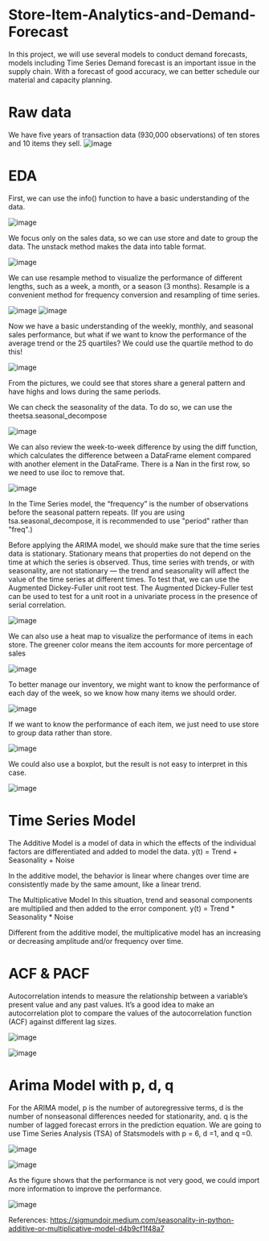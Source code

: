 # Store-Item-Analytics-and-Demand-Forecast
In this project, we will use several models to conduct demand forecasts, models including Time Series
Demand forecast is an important issue in the supply chain. With a forecast of good accuracy, we can better schedule our material and capacity planning.

# Raw data
We have five years of transaction data (930,000 observations) of ten stores and 10 items they sell.
![image](https://user-images.githubusercontent.com/58899897/197666799-017afbca-5bdd-488c-8ae2-660ce1835cc6.png)



# EDA
First, we can use the info() function to have a basic understanding of the data.

![image](https://user-images.githubusercontent.com/58899897/197666672-c42fb2ca-d277-4e62-86ab-edaf49d76acb.png)

We focus only on the sales data, so we can use store and date to group the data. The unstack method makes the data into table format.

![image](https://user-images.githubusercontent.com/58899897/197673847-08c17238-4939-4bd7-a72e-61a80216e854.png)


We can use resample method to visualize the performance of different lengths, such as a week, a month, or a season (3 months).  Resample is a convenient method for frequency conversion and resampling of time series.

![image](https://user-images.githubusercontent.com/58899897/197670269-6f7906d0-c7e9-4e2f-8ee1-81e4247fe931.png)
![image](https://user-images.githubusercontent.com/58899897/197670298-40bf035e-62af-46e3-a9ab-7fb888c8489d.png)

Now we have a basic understanding of the weekly, monthly, and seasonal sales performance, but what if we want to know the performance of the average trend or the 25 quartiles? We could use the quartile method to do this!

![image](https://user-images.githubusercontent.com/58899897/197674075-1e9a79c0-c515-4587-8d5c-79f7842ff1fa.png)

From the pictures, we could see that stores share a general pattern and have highs and lows during the same periods.

We can check the seasonality of the data. To do so,  we can use the theetsa.seasonal_decompose

![image](https://user-images.githubusercontent.com/58899897/197676103-93a7b2a6-3d73-47f9-8a72-d5fa0867b879.png)


We can also review the week-to-week difference by using the diff function, which calculates the difference between a DataFrame element compared with another element in the DataFrame. There is a Nan in the first row, so we need to use iloc to remove that.

![image](https://user-images.githubusercontent.com/58899897/197677875-f9fe2160-e049-437d-b50e-072f3cf26ca8.png)

In the Time Series model, the “frequency” is the number of observations before the seasonal pattern repeats.
(If you are using tsa.seasonal_decompose, it is recommended to use "period" rather than "freq".)

Before applying the ARIMA model, we should make sure that the time series data is stationary. Stationary means that properties do not depend on the time at which the series is observed. Thus, time series with trends, or with seasonality, are not stationary — the trend and seasonality will affect the value of the time series at different times. To test that, we can use the Augmented Dickey-Fuller unit root test. The Augmented Dickey-Fuller test can be used to test for a unit root in a univariate process in the presence of serial correlation.

![image](https://user-images.githubusercontent.com/58899897/197680849-d54af743-e087-4c8e-a146-781bc45c1658.png)

We can also use a heat map to visualize the performance of items in each store. The greener color means the item accounts for more percentage of sales

![image](https://user-images.githubusercontent.com/58899897/197683721-89ff7549-cc2c-4a25-bda7-ae27a50af6de.png)

To better manage our inventory, we might want to know the performance of each day of the week, so we know how many items we should order. 

![image](https://user-images.githubusercontent.com/58899897/198027366-eeeac162-bec7-4e32-88ee-b67a13dc2a05.png)

If we want to know the performance of each item, we just need to use store to group data rather than store.

![image](https://user-images.githubusercontent.com/58899897/198028001-d6ffadb1-c52b-4380-90fc-ebe97cedbb48.png)

We could also use a boxplot, but the result is not easy to interpret in this case.

![image](https://user-images.githubusercontent.com/58899897/198041196-0b7dd616-798a-4cac-a2b7-a34463021c74.png)


# Time Series Model

The Additive Model is a model of data in which the effects of the individual factors are differentiated and added to model the data. 
y(t) = Trend + Seasonality + Noise

In the additive model, the behavior is linear where changes over time are consistently made by the same amount, like a linear trend. 

The Multiplicative Model
In this situation, trend and seasonal components are multiplied and then added to the error component. 
y(t) = Trend * Seasonality * Noise

Different from the additive model, the multiplicative model has an increasing or decreasing amplitude and/or frequency over time.

# ACF & PACF
Autocorrelation intends to measure the relationship between a variable’s present value and any past values. It’s a good idea to make an autocorrelation plot to compare the values of the autocorrelation function (ACF) against different lag sizes.

![image](https://user-images.githubusercontent.com/58899897/198070542-b9b503d9-6790-4898-be24-dbfca079806f.png)

![image](https://user-images.githubusercontent.com/58899897/198070637-95b7219f-ed89-4e71-b605-24fda482712d.png)

# Arima Model with p, d, q
For the ARIMA model, p is the number of autoregressive terms, d is the number of nonseasonal differences needed for stationarity, and. q is the number of lagged forecast errors in the prediction equation. We are going to use Time Series Analysis (TSA) of Statsmodels with p = 6, d =1, and q =0.

![image](https://user-images.githubusercontent.com/58899897/198098390-928ecb5c-81df-462a-a8d1-ed7721e0aad6.png)

![image](https://user-images.githubusercontent.com/58899897/201824577-c2035c25-55f6-4cb5-a8e9-39e3053d450e.png)

As the figure shows that the performance is not very good, we could import more information to improve the performance.

![image](https://user-images.githubusercontent.com/58899897/198102831-20bcde2b-a127-41a5-99eb-c424e4efb7b2.png)


References:
https://sigmundojr.medium.com/seasonality-in-python-additive-or-multiplicative-model-d4b9cf1f48a7

